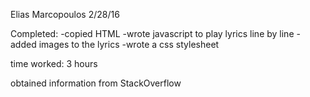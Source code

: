 Elias Marcopoulos
2/28/16

Completed:
-copied HTML
-wrote javascript to play lyrics line by line
-added images to the lyrics
-wrote a css stylesheet

time worked: 3 hours

obtained information from StackOverflow